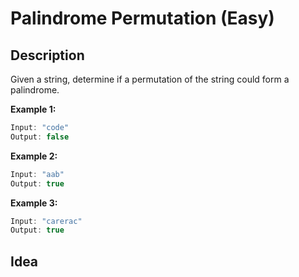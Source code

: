 # Palindrome Permutation (Easy)

## Description

Given a string, determine if a permutation of the string could form a palindrome.

**Example 1:**

```c++
Input: "code"
Output: false
```

**Example 2:**

```c++
Input: "aab"
Output: true
```

**Example 3:**

```c++
Input: "carerac"
Output: true
```

## Idea


